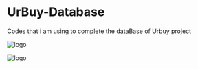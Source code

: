 # UrBuy-Database
Codes that i am using to complete the dataBase of Urbuy project


![logo](https://cdn.discordapp.com/attachments/792824028296511539/1215835559625228318/image.png?ex=65fe321a&is=65ebbd1a&hm=923daa982ef797a42a0c4d74421ebed192e9aca2d795cc529532d676e78c0373&)

![logo](https://cdn.discordapp.com/attachments/792824028296511539/1215837100872699964/image.png?ex=65fe338a&is=65ebbe8a&hm=224f50a9befa24e05e0e4c56d8026ffdcbead8222b840852a03bb7bb6cd55133&)
